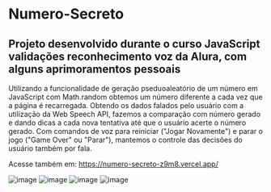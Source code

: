 # Numero-Secreto
## Projeto desenvolvido durante o curso JavaScript validações reconhecimento voz da Alura, com alguns aprimoramentos pessoais

Utilizando a funcionalidade de geração pseduoaleatório de um número em JavaScript com Math.random obtemos um número diferente a cada vez que a página é recarregada. Obtendo os dados falados pelo usuário com a utilização da Web Speech API, fazemos a comparação com número gerado e dando dicas a cada nova tentativa até que o usuário acerte o número gerado. 
Com comandos de voz para reiniciar ("Jogar Novamente") e parar o jogo ("Game Over" ou "Parar"), mantemos o controle das decisões do usuário também por fala.

Acesse também em: https://numero-secreto-z9m8.vercel.app/

![image](https://github.com/AugustoWHonorata/Numero-Secreto/assets/124816269/4eaf6cf8-3082-4d9c-8221-4170e3e7cf28)
![image](https://github.com/AugustoWHonorata/Numero-Secreto/assets/124816269/60b356fd-45a6-4ae6-aeb3-0a04dfec9c00)
![image](https://github.com/AugustoWHonorata/Numero-Secreto/assets/124816269/742d4913-4905-4e4d-866d-cf8cbb3f5075)
![image](https://github.com/AugustoWHonorata/Numero-Secreto/assets/124816269/efc3ad2e-6423-4da0-b602-83b9503f99d5)






